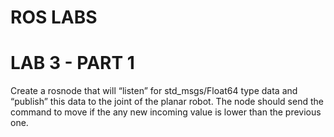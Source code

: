 # ROS LABS
# LAB 3 - PART 1 

Create a rosnode that will “listen” for std_msgs/Float64 type data and “publish” this 
data to the joint of the planar robot. The node should send the command to move if 
the any new incoming value is lower than the previous one. 
